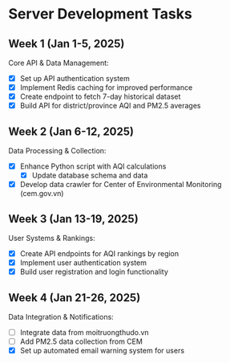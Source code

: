 # Server Development Tasks

## Week 1 (Jan 1-5, 2025)

Core API & Data Management:

- [x] Set up API authentication system
- [x] Implement Redis caching for improved performance
- [x] Create endpoint to fetch 7-day historical dataset
- [x] Build API for district/province AQI and PM2.5 averages

## Week 2 (Jan 6-12, 2025)

Data Processing & Collection:

- [x] Enhance Python script with AQI calculations
  - [x] Update database schema and data
- [x] Develop data crawler for Center of Environmental Monitoring (cem.gov.vn)

## Week 3 (Jan 13-19, 2025)

User Systems & Rankings:

- [x] Create API endpoints for AQI rankings by region
- [x] Implement user authentication system
- [x] Build user registration and login functionality

## Week 4 (Jan 21-26, 2025)

Data Integration & Notifications:

- [ ] Integrate data from moitruongthudo.vn
- [ ] Add PM2.5 data collection from CEM
- [x] Set up automated email warning system for users
